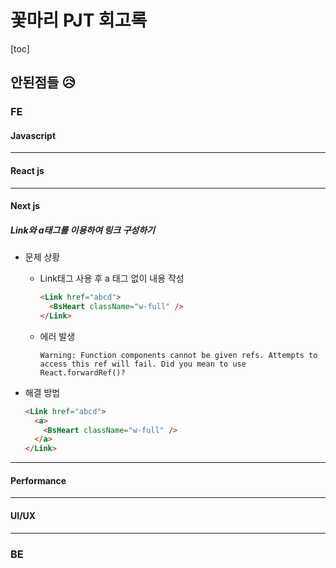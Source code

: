 # 꽃마리 PJT 회고록

[toc]

## 안된점들 😥

### FE

#### Javascript



---

#### React js



---

#### Next js

##### Link와 a태그를 이용하여 링크 구성하기

- 문제 상황

  - Link태그 사용 후  a 태그 없이 내용 작성

    ```html
    <Link href="abcd">
      <BsHeart className="w-full" />  
    </Link>
    ```

  - 에러 발생

    ```
    Warning: Function components cannot be given refs. Attempts to access this ref will fail. Did you mean to use React.forwardRef()?
    ```

- 해결 방법

  ```html
  <Link href="abcd">
    <a>
      <BsHeart className="w-full" />
    </a>  
  </Link>
  ```

  

---

#### Performance



---

#### UI/UX



---

### BE